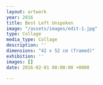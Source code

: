 ```yaml
---
layout: artwork
year: 2016
title: Best Left Unspoken
image: "/assets/images/edit-1.jpg"
type: Collage
media_type: Collage
description: ''
dimensions: "​42 x 52 cm (framed)"
exhibition: ''
images: []
date: 2016-02-01 00:00:00 +0000

---
```

